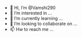 - 👋 Hi, I’m @Vamshi290
- 👀 I’m interested in ...
- 🌱 I’m currently learning ...
- 💞️ I’m looking to collaborate on ...
- 📫 Hw to reach me ...

<!---
Vamshi290/Vamshi290 is a ✨ special ✨ repository because its `README.md` (this file) appears on your GitHub profile.
You can click the Preview link to take a look at your changes.
--->
